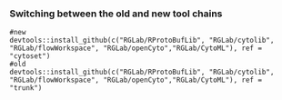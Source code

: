 
### Switching between the old and new tool chains
```
#new
devtools::install_github(c("RGLab/RProtoBufLib", "RGLab/cytolib", "RGLab/flowWorkspace", "RGLab/openCyto","RGLab/CytoML"), ref = "cytoset")
#old
devtools::install_github(c("RGLab/RProtoBufLib", "RGLab/cytolib", "RGLab/flowWorkspace", "RGLab/openCyto","RGLab/CytoML"), ref = "trunk")
```
